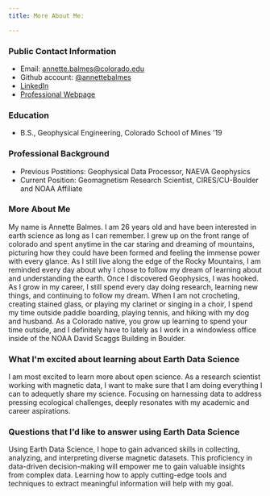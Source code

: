 ```yaml
---
title: More About Me:

---
```



### Public Contact Information
* Email: annette.balmes@colorado.edu
* Github account: [@annettebalmes](https://github.com/annettebalmes) 
* [LinkedIn](https://www.linkedin.com/in/annette-balmes)
* [Professional Webpage](https://geomag.colorado.edu/annette-balmes.html)

### Education
* B.S., Geophysical Engineering, Colorado School of Mines '19

### Professional Background
* Previous Postitions: Geophysical Data Processor, NAEVA Geophysics
* Current Position: Geomagnetism Research Scientist, CIRES/CU-Boulder and NOAA Affiliate

### More About Me
My name is Annette Balmes. I am 26 years old and have been interested in earth science as long as I can remember. I grew up on the front range of colorado and spent anytime in the car staring and dreaming of mountains, picturing how they could have been formed and feeling the immense power with every glance. As I still live along the edge of the Rocky Mountains, I am reminded every day about why I chose to follow my dream of learning about and understanding the earth. Once I discovered Geophysics, I was hooked. As I grow in my career, I still spend every day doing research, learning new things, and continuing to follow my dream. When I am not crocheting, creating stained glass, or playing my clarinet or singing in a choir, I spend my time outside paddle boarding, playing tennis, and hiking with my dog and husband. As a Colorado native, you grow up learning to spend your time outside, and I definitely have to lately as I work in a windowless office inside of the NOAA David Scaggs Building in Boulder.


### What I'm excited about learning about Earth Data Science
I am most excited to learn more about open science. As a research scientist working with magnetic data, I want to make sure that I am doing everything I can to adequetly share my science. Focusing on harnessing data to address pressing ecological challenges, deeply resonates with my academic and career aspirations.

### Questions that I'd like to answer using Earth Data Science
Using Earth Data Science, I hope to gain advanced skills in collecting, analyzing, and interpreting diverse magnetic datasets. This proficiency in data-driven decision-making will empower me to gain valuable insights from complex data. Learning how to apply cutting-edge tools and techniques to extract meaningful information will help with my goal.
